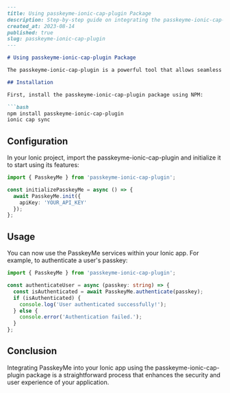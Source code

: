 ```markdown
---
title: Using passkeyme-ionic-cap-plugin Package
description: Step-by-step guide on integrating the passkeyme-ionic-cap-plugin package into your Ionic app
created_at: 2023-08-14
published: true
slug: passkeyme-ionic-cap-plugin
---

# Using passkeyme-ionic-cap-plugin Package

The passkeyme-ionic-cap-plugin is a powerful tool that allows seamless integration of PasskeyMe functionalities into your Ionic app.

## Installation

First, install the passkeyme-ionic-cap-plugin package using NPM:

```bash
npm install passkeyme-ionic-cap-plugin
ionic cap sync
```

## Configuration

In your Ionic project, import the passkeyme-ionic-cap-plugin and initialize it to start using its features:

```typescript
import { PasskeyMe } from 'passkeyme-ionic-cap-plugin';

const initializePasskeyMe = async () => {
  await PasskeyMe.init({
    apiKey: 'YOUR_API_KEY'
  });
};
```

## Usage

You can now use the PasskeyMe services within your Ionic app. For example, to authenticate a user's passkey:

```typescript
import { PasskeyMe } from 'passkeyme-ionic-cap-plugin';

const authenticateUser = async (passkey: string) => {
  const isAuthenticated = await PasskeyMe.authenticate(passkey);
  if (isAuthenticated) {
    console.log('User authenticated successfully!');
  } else {
    console.error('Authentication failed.');
  }
};
```

## Conclusion

Integrating PasskeyMe into your Ionic app using the passkeyme-ionic-cap-plugin package is a straightforward process that enhances the security and user experience of your application.
```
